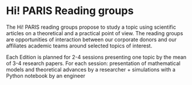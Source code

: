 # Hi! PARIS Reading groups

The Hi! PARIS reading groups propose to study a topic using scientific articles on a theoretical and a practical point of view. The reading groups are opportunities of interaction between our corporate donors and our affiliates academic teams around selected topics of interest.

Each Edition is planned for 2-4 sessions presenting one topic by the mean of 3-4 research papers. For each session: presentation of mathematical models and theoretical advances by a researcher + simulations with a Python notebook by an engineer
